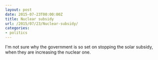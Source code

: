 ```yaml
---
layout: post
date: 2015-07-23T00:00:00Z
title: Nuclear subsidy
url: /2015/07/23/Nuclear-subsidy/
categories:
- politics 
---
```


I'm not sure why the government is so set on stopping the solar subsidy, when they are increasing the nuclear one. 
